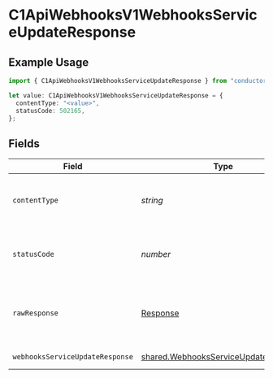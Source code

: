 # C1ApiWebhooksV1WebhooksServiceUpdateResponse

## Example Usage

```typescript
import { C1ApiWebhooksV1WebhooksServiceUpdateResponse } from "conductorone-sdk-typescript/sdk/models/operations";

let value: C1ApiWebhooksV1WebhooksServiceUpdateResponse = {
  contentType: "<value>",
  statusCode: 502165,
};
```

## Fields

| Field                                                                                               | Type                                                                                                | Required                                                                                            | Description                                                                                         |
| --------------------------------------------------------------------------------------------------- | --------------------------------------------------------------------------------------------------- | --------------------------------------------------------------------------------------------------- | --------------------------------------------------------------------------------------------------- |
| `contentType`                                                                                       | *string*                                                                                            | :heavy_check_mark:                                                                                  | HTTP response content type for this operation                                                       |
| `statusCode`                                                                                        | *number*                                                                                            | :heavy_check_mark:                                                                                  | HTTP response status code for this operation                                                        |
| `rawResponse`                                                                                       | [Response](https://developer.mozilla.org/en-US/docs/Web/API/Response)                               | :heavy_check_mark:                                                                                  | Raw HTTP response; suitable for custom response parsing                                             |
| `webhooksServiceUpdateResponse`                                                                     | [shared.WebhooksServiceUpdateResponse](../../../sdk/models/shared/webhooksserviceupdateresponse.md) | :heavy_minus_sign:                                                                                  | Successful response                                                                                 |